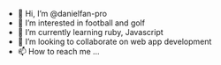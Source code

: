 - 👋 Hi, I’m @danielfan-pro
- 👀 I’m interested in football and golf
- 🌱 I’m currently learning ruby, Javascript
- 💞️ I’m looking to collaborate on web app development
- 📫 How to reach me ...

<!---
danielfan-pro/danielfan-pro is a ✨ special ✨ repository because its `README.md` (this file) appears on your GitHub profile.
You can click the Preview link to take a look at your changes.
--->

